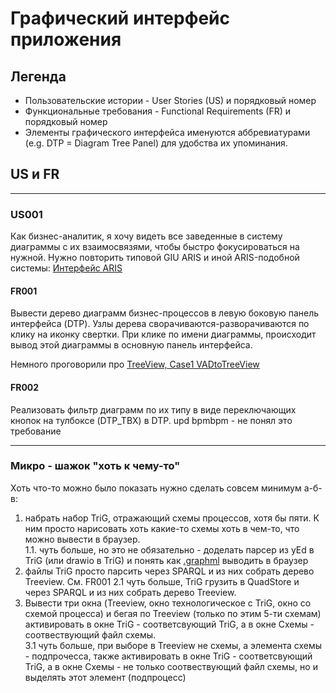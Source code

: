 # Графический интерфейс приложения

## Легенда

- Пользовательские истории - User Stories (US) и порядковый номер
- Функциональные требования - Functional Requirements (FR) и порядковый номер
- Элементы графического интерфейса именуются аббревиатурами (e.g. DTP = Diagram Tree Panel) для удобства их упоминания.

## US и FR
---

### US001
Как бизнес-аналитик, я хочу видеть все заведенные в систему диаграммы с их взаимосвязями, чтобы быстро фокусироваться на нужной.
Нужно повторить типовой GIU ARIS и иной ARIS-подобной системы: [Интерфейс ARIS](https://github.com/bpmbpm/doc/blob/main/Project/SemanticBPM/design/mainGUI.md)

#### FR001
Вывести дерево диаграмм бизнес-процессов в левую боковую панель интерфейса (DTP). Узлы дерева сворачиваются-разворачиваются по клику на иконку свертки. При клике по имени диаграммы, происходит вывод этой диаграммы в основную панель интерфейса.

Немного проговорили про [TreeView, Case1 VADtoTreeView](https://github.com/bpmbpm/doc/blob/main/METAMODEL/SIRIUS/Case1_VADtoTreeView.md)

#### FR002
Реализовать фильтр диаграмм по их типу в виде переключающих кнопок на тулбоксе (DTP_TBX) в DTP.
upd bpmbpm - не понял это требование

---

### Микро - шажок "хоть к чему-то"
Хоть что-то можно было показать нужно сделать совсем минимум а-б-в:
1. набрать набор TriG, отражающий схемы процессов, хотя бы пяти. К ним просто нарисовать хоть какие-то схемы хоть в чем-то, что можно вывести в браузер.  
1.1. чуть больше, но это не обязательно - доделать парсер из yEd в TriG (или drawio в TriG) и понять как [.graphml](https://en.wikipedia.org/wiki/GraphML) выводить в браузер
2. файлы TriG просто парсить через SPARQL и из них собрать дерево Treeview. См. FR001
2.1 чуть больше, TriG грузить в QuadStore и через SPARQL и из них собрать дерево Treeview.  
3. Вывести три окна (Treeview, окно технологическое с TriG, окно со схемой процесса) и бегая по Treeview (только по этим 5-ти схемам) активировать в окне TriG - соответсвующий TriG, а в окне Схемы - соотвествующий файл схемы.  
3.1 чуть больше, при выборе в Treeview не схемы, а элемента схемы - подпрочесса, также активировать в окне TriG - соответсвующий TriG, а в окне Схемы - не только соотвествующий файл схемы, но и выделять этот элемент (подпроцесс)
    
